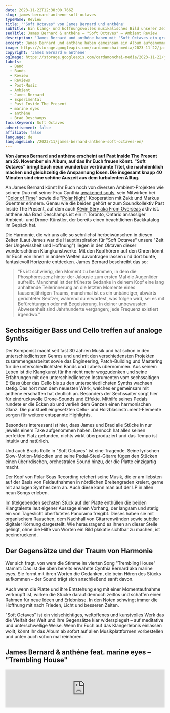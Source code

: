 ```yaml
---
date: 2023-11-22T12:38:00.766Z
slug: james-bernard-anthene-soft-octaves
typeName: Review
title: '"Soft Octaves" von James Bernard und anthéne'
subTitle: Ein klang- und hoffnungsvolles musikalisches Bild unserer Zeit
seoTitle: James Bernard & anthéne – "Soft Octaves" – Ambient Review
description: 'James Bernard und anthéne haben mit "Soft Octaves ein grandioses Ambient-Album aufgenommen. Erfahrt jetzt alles über die Platte und hört schon mal rein!'
excerpt: James Bernard und anthéne haben gemeinsam ein Album aufgenommen, das Ihr hören solltet. "Soft Octaves" gibt uns in unseren düsteren Zeiten die Möglichkeit, einen Moment innezuhalten und den Fokus auf die Hoffnung zu lenken.
image: https://storage.googleapis.com/cardamonchai-media/2023-11-22/james-bernard-anthene-jpg-imagine-e8c8c8_c3b9bd_1024_768/640.webp
copyright: 'James Bernard & anthéne'
ogImage: https://storage.googleapis.com/cardamonchai-media/2023-11-22/james-bernard-anthene-og-jpg-imagine-e8c8c8_cfc0c1_1200_628/640.webp
labels:
  - Band
  - Bands
  - Review
  - Reviews
  - Post-Music
  - Ambient
  - James Bernard
  - Experimental
  - Past Inside The Present
  - marine eyes
  - anthéne
  - Brad Deschamps
focusKeyword: Soft Octaves
advertisement: false
affiliate: false
language: de
languageLink: /2023/11/james-bernard-anthene-soft-octaves-en/
---
```


**Von James Bernard und anthéne erscheint auf Past Inside The Present am 29. November ein Album, auf das Ihr Euch freuen könnt. "Soft Octaves" bringt Euch neun wunderbar verträumte Titel, die nachdenklich machen und gleichzeitig die Anspannung lösen. Die insgesamt knapp 40 Minuten sind eine schöne Auszeit aus dem turbulenten Alltag.**

An James Bernard könnt Ihr Euch noch von diversen Ambient-Projekten wie seinem Duo mit seiner Frau Cynthia [awakened souls](/2021/10/awakened-souls/), sein Mitwirken bei "[Color of Time](/2021/11/color-of-time/)" sowie die "[Polar Night](/2023/02/playlist-maerz-2023/)" Kooperation mit Zakè und Markus Guentner erinnern. Genau wie die beiden gehört er zum Soundkollektiv Past Inside The Present, auf dem auch [Kévin Séry aka From Overseas](/2020/04/from-overseas-interview) aktiv ist. anthéne aka Brad Deschamps ist ein in Toronto, Ontario ansässiger Ambient- und Drone-Künstler, der bereits einen beachtlichen Backkatalog im Gepäck hat.

Die Harmonie, die wir uns alle so sehnlichst herbeiwünschen in diesen Zeiten (Laut James war die Hauptinspiration für "Soft Octaves" unsere "Zeit der Ungewissheit und Hoffnung") liegen in den Oktaven dieser wunderschönen Klangkunstwerke. Mit den Kopfhörern auf den Ohren könnt Ihr Euch von Ihnen in andere Welten davontragen lassen und dort bunte, fantasievoll Horizonte entdecken. James Bernard beschreibt das so:

> "Es ist schwierig, den Moment zu bestimmen, in dem die Phosphoreszenz hinter der Jalousie zum ersten Mal die Augenlider aufreißt. Manchmal ist der früheste Gedanke in deinem Kopf eine lang anhaltende Teilerinnerung an die letzten Momente eines tausendjährigen Traums, manchmal ist es ein unbändiger, abwärts gerichteter Seufzer, während du erwartest, was folgen wird, sei es mit Befürchtungen oder mit Begeisterung. In deiner unbewussten Abwesenheit sind Jahrhunderte vergangen; jede Frequenz existiert irgendwo."

## Sechssaitiger Bass und Cello treffen auf analoge Synths

Der Komponist macht seit fast 30 Jahren Musik und hat schon in den unterschiedlichsten Genres und und mit den verschiedensten Projekten zusammengearbeitet sowie das Engineering, Patch-Building und Mastering für die unterschiedlichtsten Bands und Labels übernommen. Aus seinem Leben ist die Klangkunst für ihn nicht mehr wegzudenken und seine Erfahrungen mit den unterschiedlichsten Instrumenten vom sechssaitigen E-Bass über das Cello bis zu den unterschiedlichsten Synths wachsen stetig. Das hört man dem neuesten Werk, welches er gemeinsam mit anthéne erschaffen hat deutlich an. Besonders der Sechssaiter sorgt hier für eindrucksvolle Drone-Sounds und Effekte. Mithilfe seines Pedals rundete er die Ecken ab und verlieh dem Ganzen einen harmonischen Glanz. Die punktuell eingesetzten Cello- und Holzblasinstrument-Elemente sorgen für weitere entspannte Highlights.

Besonders interessant ist hier, dass James und Brad alle Stücke in nur jeweils einem Take aufgenommen haben. Dennoch hat alles seinen perfekten Platz gefunden, nichts wirkt überproduziert und das Tempo ist intuitiv und natürlich.

Und auch Brads Rolle in "Soft Octaves" ist eine Tragende. Seine lyrischen Slow-Motion-Melodien und seine Pedal-Steel-Gitarre fügen den Stücken einen überirdischen, orchestralen Sound hinzu, der die Platte einzigartig macht.

Der Kopf von Polar Seas Recording reichert seine Musik, die er am liebsten auf der Basis von Feldaufnahmen in nördlichen Breitengraden kreiert, gerne mit analogen Synthesizern an. Auch diese kann man auf der LP in allen neun Songs erleben.

Im titelgebenden sechsten Stück auf der Platte enthüllen die beiden Klangtalente laut eigener Aussage einen Vorhang, der langsam und stetig ein von Tageslicht überflutetes Panorama freigibt. Dieses haben sie mit organischem Rauschen, dem Nachhall von Gitarrenwänden sowie subtiler digitaler Körnung dargestellt. Wie herausragend es ihnen an dieser Stelle gelingt, ohne die Hilfe von Worten ein Bild plakativ sichtbar zu machen, ist beeindruckend.

## Der Gegensätze und der Traum von Harmonie

Wer sich fragt, von wem die Stimme im vierten Song "Trembling House" stammt: Das ist die oben bereits erwähnte Cynthia Bernard aka marine eyes. Sie formt mit ihren Worten die Gedanken, die beim Hören des Stücks aufkommen – der Sound trägt sich anschließend sanft davon.

Auch wenn die Platte und ihre Entstehung eng mit einer Momentaufnahme verknüpft ist, wirken die Stücke darauf dennoch zeitlos und schaffen einen Rahmen für neue Ideen und Erlebnisse. In den Noten schwingt immer die Hoffnung mit nach Frieden, Licht und besseren Zeiten.

"Soft Octaves" ist ein vielschichtiges, weltoffenes und kunstvolles Werk das die Vielfalt der Welt und ihre Gegensätze klar widerspiegelt – auf meditative und unterschwellige Weise. Wenn Ihr Euch auf das Klangerlebnis einlassen wollt, könnt Ihr das Album ab sofort auf allen Musikplattformen vorbestellen und unten auch schon mal reinhören.

## James Bernard & anthéne feat. marine eyes – "Trembling House"

<iframe
  style="border: 0; width: 100%; height: 120px;"
  src="https://bandcamp.com/EmbeddedPlayer/album=175490292/size=large/bgcol=ffffff/linkcol=5c9b72/tracklist=false/artwork=small/track=3997550366/transparent=true/"
  seamless
>
  <a href="https://pitp.bandcamp.com/album/soft-octaves">
    Soft Octaves by James Bernard &amp; anthéne
  </a>
</iframe>

